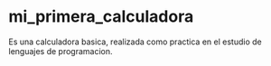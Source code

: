 # mi_primera_calculadora
Es una calculadora basica, realizada como practica en el estudio de lenguajes de programacion.
